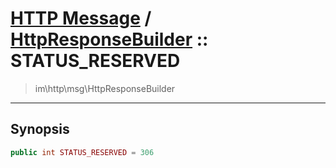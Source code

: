 # [HTTP Message](http.md) / [HttpResponseBuilder](http-HttpResponseBuilder.md) :: STATUS_RESERVED
 > im\http\msg\HttpResponseBuilder
____

## Synopsis
```php
public int STATUS_RESERVED = 306
```
